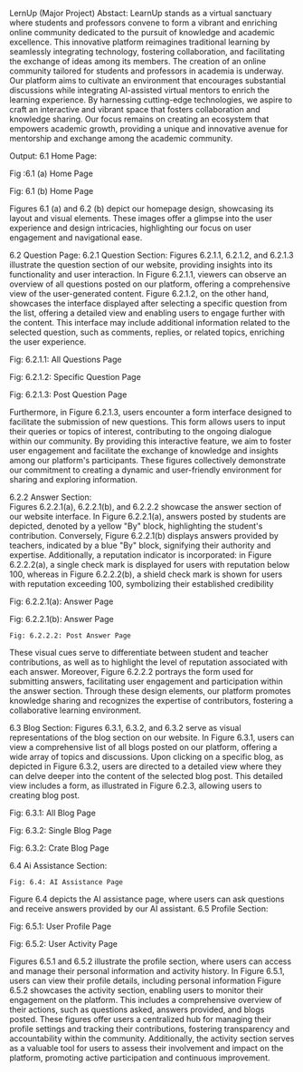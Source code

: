 LernUp (Major Project)
Abstact:
LearnUp stands as a virtual sanctuary where students and professors convene to form a vibrant and enriching online community dedicated to the pursuit of knowledge and academic excellence. This innovative platform reimagines traditional learning by seamlessly integrating technology, fostering collaboration, and facilitating the exchange of ideas among its members. The creation of an online community tailored for students and professors in academia is underway. Our platform aims to cultivate an environment that encourages substantial discussions while integrating AI-assisted virtual mentors to enrich the learning experience. By harnessing cutting-edge technologies, we  aspire to craft an interactive and vibrant space that fosters collaboration and knowledge sharing.  Our focus remains on creating an ecosystem that empowers academic growth, providing a unique and innovative avenue for mentorship and exchange among the academic community.

Output:
6.1 Home Page:
 
Fig :6.1 (a) Home Page
 
Fig: 6.1 (b) Home Page


Figures 6.1 (a) and 6.2 (b) depict our homepage design, showcasing its layout and visual elements. These images offer a glimpse into the user experience and design intricacies, highlighting our focus on user engagement and navigational ease. 

6.2 Question Page:
6.2.1 Question Section:
Figures 6.2.1.1, 6.2.1.2, and 6.2.1.3 illustrate the question section of our website, providing insights into its functionality and user interaction. In Figure 6.2.1.1, viewers can observe an overview of all questions posted on our platform, offering a comprehensive view of the user-generated content. Figure 6.2.1.2, on the other hand, showcases the interface displayed after selecting a specific question from the list, offering a detailed view and enabling users to engage further with the content. This interface may include additional information related to the selected question, such as comments, replies, or related topics, enriching the user experience.
 
Fig: 6.2.1.1: All Questions Page

 
Fig: 6.2.1.2: Specific Question Page

 
Fig: 6.2.1.3: Post Question Page

Furthermore, in Figure 6.2.1.3, users encounter a form interface designed to facilitate the submission of new questions. This form allows users to input their queries or topics of interest, contributing to the ongoing dialogue within our community. By providing this interactive feature, we aim to foster user engagement and facilitate the exchange of knowledge and insights among our platform's participants. These figures collectively demonstrate our commitment to creating a dynamic and user-friendly environment for sharing and exploring information.

6.2.2 Answer Section:  
Figures 6.2.2.1(a), 6.2.2.1(b), and 6.2.2.2 showcase the answer section of our website interface. In Figure 6.2.2.1(a), answers posted by students are depicted, denoted by a yellow "By" block, highlighting the student's contribution. Conversely, Figure 6.2.2.1(b) displays answers provided by teachers, indicated by a blue "By" block, signifying their authority and expertise. Additionally, a reputation indicator is incorporated: in Figure 6.2.2.2(a), a single check mark is displayed for users with reputation below 100, whereas in Figure 6.2.2.2(b), a shield check mark is shown for users with reputation exceeding 100, symbolizing their established credibility

 
Fig: 6.2.2.1(a): Answer Page

 
Fig: 6.2.2.1(b): Answer Page

 
	Fig: 6.2.2.2: Post Answer Page 	
These visual cues serve to differentiate between student and teacher contributions, as well as to highlight the level of reputation associated with each answer. Moreover, Figure 6.2.2.2 portrays the form used for submitting answers, facilitating user engagement and participation within the answer section. Through these design elements, our platform promotes knowledge sharing and recognizes the expertise of contributors, fostering a collaborative learning environment.	

6.3 Blog Section:
Figures 6.3.1, 6.3.2, and 6.3.2 serve as visual representations of the blog section on our website. In Figure 6.3.1, users can view a comprehensive list of all blogs posted on our platform, offering a wide array of topics and discussions. Upon clicking on a specific blog, as depicted in Figure 6.3.2, users are directed to a detailed view where they can delve deeper into the content of the selected blog post. This detailed view includes a form, as illustrated in Figure 6.2.3, allowing users to creating blog post.
 
Fig: 6.3.1: All Blog Page
 
Fig: 6.3.2: Single Blog Page

 
Fig: 6.3.2: Crate Blog Page 


6.4 Ai Assistance Section:
 
	Fig: 6.4: AI Assistance Page 

Figure 6.4 depicts the AI assistance page, where users can ask questions and receive answers provided by our AI assistant.
6.5 Profile Section:
 
Fig: 6.5.1: User Profile Page
 
Fig: 6.5.2: User Activity Page

Figures 6.5.1 and 6.5.2 illustrate the profile section, where users can access and manage their personal information and activity history. In Figure 6.5.1, users can view their profile details, including personal information Figure 6.5.2 showcases the activity section, enabling users to monitor their engagement on the platform. This includes a comprehensive overview of their actions, such as questions asked, answers provided, and blogs posted. 
These figures offer users a centralized hub for managing their profile settings and tracking their contributions, fostering transparency and accountability within the community. Additionally, the activity section serves as a valuable tool for users to assess their involvement and impact on the platform, promoting active participation and continuous improvement.

